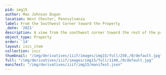 ```yaml
---
pid: img15
author: Max Johnson Dugan
location: West Chester, Pennsylvania
label: From the Southwest Corner toward the Property
_date: '2021'
description: A view from the southwest corner toward the rest of the property
object_type: Property
order: '14'
layout: iscc_item
collection: iscc
thumbnail: "/img/derivatives/iiif/images/img15/full/250,/0/default.jpg"
full: "/img/derivatives/iiif/images/img15/full/1140,/0/default.jpg"
manifest: "/img/derivatives/iiif/img15/manifest.json"
---
```

